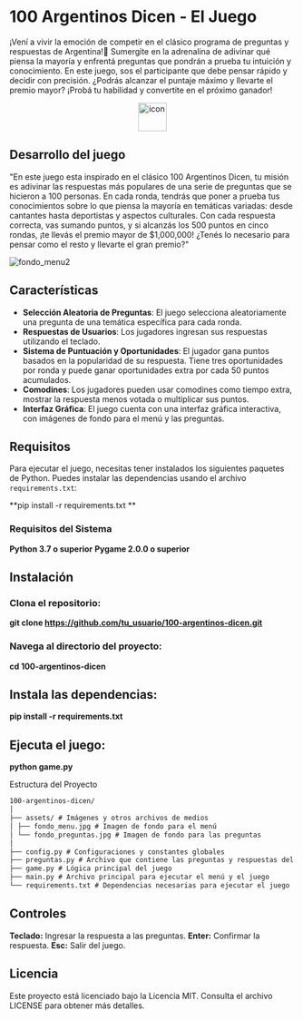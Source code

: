 # 100 Argentinos Dicen - El Juego



¡Vení a vivir la emoción de competir en el clásico programa de preguntas y respuestas de Argentina!🌟 Sumergite en la adrenalina de adivinar qué piensa la mayoría y enfrentá preguntas que pondrán a prueba tu intuición y conocimiento. En este juego, sos el participante que debe pensar rápido y decidir con precisión. ¿Podrás alcanzar el puntaje máximo y llevarte el premio mayor? ¡Probá tu habilidad y convertite en el próximo ganador!

<div align="center">
  <img src="https://techstack-generator.vercel.app/python-icon.svg" alt="icon" width="50" height="50" />
</div>

## Desarrollo del juego
"En este juego esta inspirado en el clásico 100 Argentinos Dicen, tu misión es adivinar las respuestas más populares de una serie de preguntas que se hicieron a 100 personas. En cada ronda, tendrás que poner a prueba tus conocimientos sobre lo que piensa la mayoría en temáticas variadas: desde cantantes hasta deportistas y aspectos culturales. Con cada respuesta correcta, vas sumando puntos, y si alcanzás los 500 puntos en cinco rondas, ¡te llevás el premio mayor de $1,000,000! ¿Tenés lo necesario para pensar como el resto y llevarte el gran premio?"


![fondo_menu2](https://github.com/user-attachments/assets/c9add263-9cf1-4ca0-9f97-977e6d0b3bcb)


## Características

- **Selección Aleatoria de Preguntas**: El juego selecciona aleatoriamente una pregunta de una temática específica para cada ronda.
- **Respuestas de Usuarios**: Los jugadores ingresan sus respuestas utilizando el teclado.
- **Sistema de Puntuación y Oportunidades**: El jugador gana puntos basados en la popularidad de su respuesta. Tiene tres oportunidades por ronda y puede ganar oportunidades extra por cada 50 puntos acumulados.
- **Comodines**: Los jugadores pueden usar comodines como tiempo extra, mostrar la respuesta menos votada o multiplicar sus puntos.
- **Interfaz Gráfica**: El juego cuenta con una interfaz gráfica interactiva, con imágenes de fondo para el menú y las preguntas.

## Requisitos

Para ejecutar el juego, necesitas tener instalados los siguientes paquetes de Python. Puedes instalar las dependencias usando el archivo `requirements.txt`:

**pip install -r requirements.txt **

### Requisitos del Sistema

**Python 3.7 o superior**
**Pygame 2.0.0 o superior**

## Instalación

### Clona el repositorio:

**git clone https://github.com/tu_usuario/100-argentinos-dicen.git**

### Navega al directorio del proyecto:

**cd 100-argentinos-dicen**

## Instala las dependencias:

**pip install -r requirements.txt**

## Ejecuta el juego:

**python game.py**

Estructura del Proyecto

```markdown
100-argentinos-dicen/
│
├── assets/ # Imágenes y otros archivos de medios
│ ├── fondo_menu.jpg # Imagen de fondo para el menú
│ └── fondo_preguntas.jpg # Imagen de fondo para las preguntas
│
├── config.py # Configuraciones y constantes globales
├── preguntas.py # Archivo que contiene las preguntas y respuestas del juego
├── game.py # Lógica principal del juego
├── main.py # Archivo principal para ejecutar el menú y el juego
└── requirements.txt # Dependencias necesarias para ejecutar el juego
```

## Controles

**Teclado:** Ingresar la respuesta a las preguntas.
**Enter:** Confirmar la respuesta.
**Esc:** Salir del juego.

## Licencia

Este proyecto está licenciado bajo la Licencia MIT. Consulta el archivo LICENSE para obtener más detalles.
